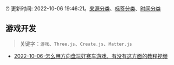:alarm_clock: 更新时间: 2022-10-06 19:46:21。[来源分类](../README.md)、[标签分类](../TAGS.md)、[时间分类](../TIMELINE.md)

## 游戏开发


> 关键字：`游戏`、`Three.js`、`Create.js`、`Matter.js`



- [2022-10-06-怎么用方向盘玩好赛车游戏，有没有这方面的教程视频](https://www.v2ex.com/t/884931) 